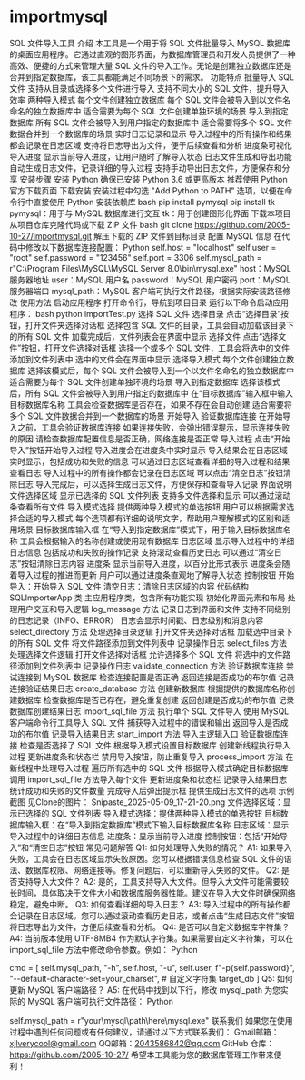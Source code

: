 # importmysql
SQL 文件导入工具
介绍
本工具是一个用于将 SQL 文件批量导入 MySQL 数据库的桌面应用程序。它通过直观的图形界面，为数据库管理员和开发人员提供了一种高效、便捷的方式来管理大量 SQL 文件的导入工作。无论是创建独立数据库还是合并到指定数据库，该工具都能满足不同场景下的需求。
功能特点
批量导入 SQL 文件
支持从目录或选择多个文件进行导入
支持不同大小的 SQL 文件，提升导入效率
两种导入模式
每个文件创建独立数据库
每个 SQL 文件会被导入到以文件名命名的独立数据库中
适合需要为每个 SQL 文件创建单独环境的场景
导入到指定数据库
所有 SQL 文件会被导入到用户指定的数据库中
适合需要将多个 SQL 文件数据合并到一个数据库的场景
实时日志记录和显示
导入过程中的所有操作和结果都会记录在日志区域
支持将日志导出为文件，便于后续查看和分析
进度条可视化导入进度
显示当前导入进度，让用户随时了解导入状态
日志文件生成和导出功能
自动生成日志文件，记录详细的导入过程
支持手动导出日志文件，方便保存和分享
安装步骤
安装 Python
确保已安装 Python 3.6 或更高版本
推荐使用 Python 官方下载页面 下载安装
安装过程中勾选 "Add Python to PATH" 选项，以便在命令行中直接使用 Python
安装依赖库
bash
pip install pymysql
pip install tk
pymysql：用于与 MySQL 数据库进行交互
tk：用于创建图形化界面
下载本项目
从项目仓库克隆代码或下载 ZIP 文件
bash
git clone https://github.com/2005-10-27/importmysql.git
解压下载的 ZIP 文件到目标目录
配置 MySQL 信息
在代码中修改以下数据库连接配置：
Python
self.host = "localhost"
self.user = "root"
self.password = "123456"
self.port = 3306
self.mysql_path = r"C:\Program Files\MySQL\MySQL Server 8.0\bin\mysql.exe"
host：MySQL 服务器地址
user：MySQL 用户名
password：MySQL 用户密码
port：MySQL 服务器端口
mysql_path：MySQL 客户端可执行文件路径，根据实际安装路径修改
使用方法
启动应用程序
打开命令行，导航到项目目录
运行以下命令启动应用程序：
bash
python importTest.py
选择 SQL 文件
选择目录
点击“选择目录”按钮，打开文件夹选择对话框
选择包含 SQL 文件的目录，工具会自动加载该目录下的所有 SQL 文件
加载完成后，文件列表会在界面中显示
选择文件
点击“选择文件”按钮，打开文件选择对话框
选择一个或多个 SQL 文件，工具会将选中的文件添加到文件列表中
选中的文件会在界面中显示
选择导入模式
每个文件创建独立数据库
选择该模式后，每个 SQL 文件会被导入到一个以文件名命名的独立数据库中
适合需要为每个 SQL 文件创建单独环境的场景
导入到指定数据库
选择该模式后，所有 SQL 文件会被导入到用户指定的数据库中
在“目标数据库”输入框中输入目标数据库名称
工具会检查数据库是否存在，如果不存在会自动创建
适合需要将多个 SQL 文件数据合并到一个数据库的场景
开始导入
验证数据库连接
在开始导入之前，工具会验证数据库连接
如果连接失败，会弹出错误提示，显示连接失败的原因
请检查数据库配置信息是否正确，网络连接是否正常
导入过程
点击“开始导入”按钮开始导入过程
导入进度会在进度条中实时显示
导入结果会在日志区域实时显示，包括成功和失败的信息
可以通过日志区域查看详细的导入过程和结果
查看日志
导入过程中的所有操作都会记录在日志区域
可以点击“清空日志”按钮清除日志
导入完成后，可以选择生成日志文件，方便保存和查看导入记录
界面说明
文件选择区域
显示已选择的 SQL 文件列表
支持多文件选择和显示
可以通过滚动条查看所有文件
导入模式选择
提供两种导入模式的单选按钮
用户可以根据需求选择合适的导入模式
每个选项都有详细的说明文字，帮助用户理解模式的区别和适用场景
目标数据库输入框
在“导入到指定数据库”模式下，用于输入目标数据库名称
工具会根据输入的名称创建或使用现有数据库
日志区域
显示导入过程中的详细日志信息
包括成功和失败的操作记录
支持滚动查看历史日志
可以通过“清空日志”按钮清除日志内容
进度条
显示当前导入进度，以百分比形式表示
进度条会随着导入过程的推进而更新
用户可以通过进度条直观地了解导入状态
控制按钮
开始导入：开始导入 SQL 文件
清空日志：清除日志区域的内容
代码结构
SQLImporterApp 类
主应用程序类，包含所有功能实现
初始化界面元素和布局
处理用户交互和导入逻辑
log_message 方法
记录日志到界面和文件
支持不同级别的日志记录（INFO、ERROR）
日志会显示时间戳、日志级别和消息内容
select_directory 方法
处理选择目录逻辑
打开文件夹选择对话框
加载选中目录下的所有 SQL 文件
将文件路径添加到文件列表中
记录操作日志
select_files 方法
处理选择文件逻辑
打开文件选择对话框
允许选择多个 SQL 文件
将选中的文件路径添加到文件列表中
记录操作日志
validate_connection 方法
验证数据库连接
尝试连接到 MySQL 数据库
检查连接配置是否正确
返回连接是否成功的布尔值
记录连接验证结果日志
create_database 方法
创建新数据库
根据提供的数据库名称创建数据库
检查数据库是否已存在，避免重复创建
返回创建是否成功的布尔值
记录数据库创建结果日志
import_sql_file 方法
执行单个 SQL 文件导入
使用 MySQL 客户端命令行工具导入 SQL 文件
捕获导入过程中的错误和输出
返回导入是否成功的布尔值
记录导入结果日志
start_import 方法
导入主逻辑入口
验证数据库连接
检查是否选择了 SQL 文件
根据导入模式设置目标数据库
创建新线程执行导入过程
更新进度条和状态栏
禁用导入按钮，防止重复导入
process_import 方法
在新线程中处理导入过程
遍历所有选中的 SQL 文件
根据导入模式确定目标数据库
调用 import_sql_file 方法导入每个文件
更新进度条和状态栏
记录导入结果日志
统计成功和失败的文件数量
完成导入后弹出提示框
提供生成日志文件的选项
示例截图
见Clone的图片：
Snipaste_2025-05-09_17-21-20.png
文件选择区域：显示已选择的 SQL 文件列表
导入模式选择：提供两种导入模式的单选按钮
目标数据库输入框：在“导入到指定数据库”模式下输入目标数据库名称
日志区域：显示导入过程中的详细日志信息
进度条：显示当前导入进度
控制按钮：包括“开始导入”和“清空日志”按钮
常见问题解答
Q1: 如何处理导入失败的情况？
A1: 如果导入失败，工具会在日志区域显示失败原因。您可以根据错误信息检查 SQL 文件的语法、数据库权限、网络连接等。修复问题后，可以重新导入失败的文件。
Q2: 是否支持导入大文件？
A2: 是的，工具支持导入大文件。但导入大文件可能需要较长时间，具体取决于文件大小和数据库服务器性能。建议在导入大文件时确保网络稳定，避免中断。
Q3: 如何查看详细的导入日志？
A3: 导入过程中的所有操作都会记录在日志区域。您可以通过滚动查看历史日志，或者点击“生成日志文件”按钮将日志导出为文件，方便后续查看和分析。
Q4: 是否可以自定义数据库字符集？
A4: 当前版本使用 UTF-8MB4 作为默认字符集。如果需要自定义字符集，可以在 import_sql_file 方法中修改命令参数。例如：
Python

cmd = [
    self.mysql_path,
    "-h", self.host,
    "-u", self.user,
    f"-p{self.password}",
    "--default-character-set=your_charset",  # 自定义字符集
    target_db
]
Q5: 如何更新 MySQL 客户端路径？
A5: 在代码中找到以下行，修改 mysql_path 为您实际的 MySQL 客户端可执行文件路径：
Python

self.mysql_path = r"your\mysql\path\here\mysql.exe"
联系我们
如果您在使用过程中遇到任何问题或有任何建议，请通过以下方式联系我们：
Gmail邮箱：xjlverycool@gmail.com
QQ邮箱：2043586842@qq.com
GitHub 仓库：https://github.com/2005-10-27/
希望本工具能为您的数据库管理工作带来便利！

